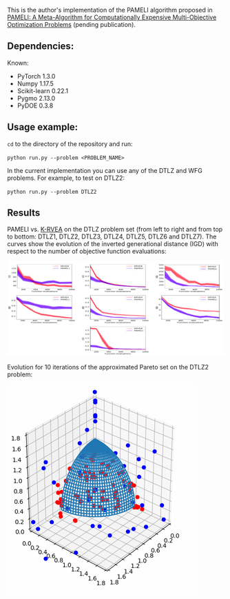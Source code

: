 This is the author's implementation of the PAMELI algorithm proposed in [PAMELI: A Meta-Algorithm for Computationally Expensive Multi-Objective Optimization Problems]() (pending publication).

## Dependencies:

Known:

* PyTorch 1.3.0
* Numpy 1.17.5
* Scikit-learn 0.22.1
* Pygmo 2.13.0
* PyDOE 0.3.8

## Usage example:

`cd` to the directory of the repository and run:

`python run.py --problem <PROBLEM_NAME>`

In the current implementation you can use any of the DTLZ and WFG problems. For example, to test on DTLZ2:

`python run.py --problem DTLZ2`

## Results
PAMELI vs. [K-RVEA](https://ieeexplore.ieee.org/document/7723883) on the DTLZ problem set (from left to right and from top to bottom: DTLZ1, DTLZ2, DTLZ3, DTLZ4, DTLZ5, DTLZ6 and DTLZ7). The curves show the evolution of the inverted generational distance (IGD) with respect to the number of objective function evaluations: 

![](PAMELIvsKRVEA.png)

Evolution for 10 iterations of the approximated Pareto set on the DTLZ2 problem:

![](dtlz2.gif)
